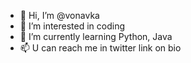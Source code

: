 - 👋 Hi, I’m @vonavka
- 👀 I’m interested in coding
- 🌱 I’m currently learning Python, Java
- 📫 U can reach me in twitter link on bio

<!---
vonavka/vonavka is a ✨ special ✨ repository because its `README.md` (this file) appears on your GitHub profile.
You can click the Preview link to take a look at your changes.
--->
